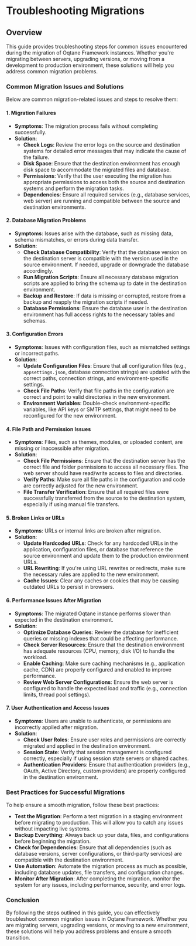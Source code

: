 # Troubleshooting Migrations

## Overview

This guide provides troubleshooting steps for common issues encountered during the migration of Oqtane Framework instances. Whether you're migrating between servers, upgrading versions, or moving from a development to production environment, these solutions will help you address common migration problems.

### Common Migration Issues and Solutions

Below are common migration-related issues and steps to resolve them:

#### 1. **Migration Failures**
   - **Symptoms**: The migration process fails without completing successfully.
   - **Solution**:
     - **Check Logs**: Review the error logs on the source and destination systems for detailed error messages that may indicate the cause of the failure.
     - **Disk Space**: Ensure that the destination environment has enough disk space to accommodate the migrated files and database.
     - **Permissions**: Verify that the user executing the migration has appropriate permissions to access both the source and destination systems and perform the migration tasks.
     - **Dependencies**: Ensure all required services (e.g., database services, web server) are running and compatible between the source and destination environments.

#### 2. **Database Migration Problems**
   - **Symptoms**: Issues arise with the database, such as missing data, schema mismatches, or errors during data transfer.
   - **Solution**:
     - **Check Database Compatibility**: Verify that the database version on the destination server is compatible with the version used in the source environment. If needed, upgrade or downgrade the database accordingly.
     - **Run Migration Scripts**: Ensure all necessary database migration scripts are applied to bring the schema up to date in the destination environment.
     - **Backup and Restore**: If data is missing or corrupted, restore from a backup and reapply the migration scripts if needed.
     - **Database Permissions**: Ensure the database user in the destination environment has full access rights to the necessary tables and schemas.

#### 3. **Configuration Errors**
   - **Symptoms**: Issues with configuration files, such as mismatched settings or incorrect paths.
   - **Solution**:
     - **Update Configuration Files**: Ensure that all configuration files (e.g., `appsettings.json`, database connection strings) are updated with the correct paths, connection strings, and environment-specific settings.
     - **Check File Paths**: Verify that file paths in the configuration are correct and point to valid directories in the new environment.
     - **Environment Variables**: Double-check environment-specific variables, like API keys or SMTP settings, that might need to be reconfigured for the new environment.

#### 4. **File Path and Permission Issues**
   - **Symptoms**: Files, such as themes, modules, or uploaded content, are missing or inaccessible after migration.
   - **Solution**:
     - **Check File Permissions**: Ensure that the destination server has the correct file and folder permissions to access all necessary files. The web server should have read/write access to files and directories.
     - **Verify Paths**: Make sure all file paths in the configuration and code are correctly adjusted for the new environment.
     - **File Transfer Verification**: Ensure that all required files were successfully transferred from the source to the destination system, especially if using manual file transfers.

#### 5. **Broken Links or URLs**
   - **Symptoms**: URLs or internal links are broken after migration.
   - **Solution**:
     - **Update Hardcoded URLs**: Check for any hardcoded URLs in the application, configuration files, or database that reference the source environment and update them to the production environment URLs.
     - **URL Rewriting**: If you're using URL rewrites or redirects, make sure the necessary rules are applied to the new environment.
     - **Cache Issues**: Clear any caches or cookies that may be causing outdated URLs to persist in browsers.

#### 6. **Performance Issues After Migration**
   - **Symptoms**: The migrated Oqtane instance performs slower than expected in the destination environment.
   - **Solution**:
     - **Optimize Database Queries**: Review the database for inefficient queries or missing indexes that could be affecting performance.
     - **Check Server Resources**: Ensure that the destination environment has adequate resources (CPU, memory, disk I/O) to handle the workload.
     - **Enable Caching**: Make sure caching mechanisms (e.g., application cache, CDN) are properly configured and enabled to improve performance.
     - **Review Web Server Configurations**: Ensure the web server is configured to handle the expected load and traffic (e.g., connection limits, thread pool settings).

#### 7. **User Authentication and Access Issues**
   - **Symptoms**: Users are unable to authenticate, or permissions are incorrectly applied after migration.
   - **Solution**:
     - **Check User Roles**: Ensure user roles and permissions are correctly migrated and applied in the destination environment.
     - **Session State**: Verify that session management is configured correctly, especially if using session state servers or shared caches.
     - **Authentication Providers**: Ensure that authentication providers (e.g., OAuth, Active Directory, custom providers) are properly configured in the destination environment.

### Best Practices for Successful Migrations

To help ensure a smooth migration, follow these best practices:

- **Test the Migration**: Perform a test migration in a staging environment before migrating to production. This will allow you to catch any issues without impacting live systems.
- **Backup Everything**: Always back up your data, files, and configurations before beginning the migration.
- **Check for Dependencies**: Ensure that all dependencies (such as database versions, server configurations, or third-party services) are compatible with the destination environment.
- **Use Automation**: Automate the migration process as much as possible, including database updates, file transfers, and configuration changes.
- **Monitor After Migration**: After completing the migration, monitor the system for any issues, including performance, security, and error logs.

### Conclusion

By following the steps outlined in this guide, you can effectively troubleshoot common migration issues in Oqtane Framework. Whether you are migrating servers, upgrading versions, or moving to a new environment, these solutions will help you address problems and ensure a smooth transition.
